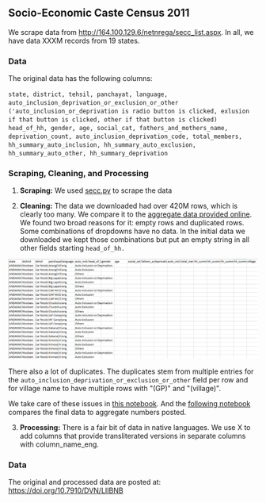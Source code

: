 ## Socio-Economic Caste Census 2011

We scrape data from http://164.100.129.6/netnrega/secc_list.aspx. In all, we have data XXXM records from 19 states.

### Data

The original data has the following columns:

`state, district, tehsil, panchayat, language, auto_inclusion_deprivation_or_exclusion_or_other ('auto_inclusion_or_deprivation is radio button is clicked, exlusion if that button is clicked, other if that button is clicked) head_of_hh, gender, age, social_cat, fathers_and_mothers_name, deprivation_count, auto_inclusion_deprivation_code, total_members, hh_summary_auto_inclusion, hh_summary_auto_exclusion, hh_summary_auto_other, hh_summary_deprivation`

### Scraping, Cleaning, and Processing

1. **Scraping:** We used [secc.py](secc.py) to scrape the data

2. **Cleaning:** The data we downloaded had over 420M rows, which is clearly too many. We compare it to the [aggregate data provided online](scripts/00_compare_secc_website.ipynb).  We found two broad reasons for it: empty rows and duplicated rows. Some combinations of dropdowns have no data. In the initial data we downloaded we kept those combinations but put an empty string in all other fields starting `head_of_hh.`

![](screenshots/missing.png)

There also a lot of duplicates. The duplicates stem from multiple entries for the `auto_inclusion_deprivation_or_exclusion_or_other` field per row and for village name to have multiple rows with "(GP)" and "(village)".

[](screenshots/duplicates.png)

We take care of these issues in [this notebook](scripts/03_clean.ipynb). And the [following notebook](scripts/05_compare_secc_clean.ipynb) compares the final data to aggregate numbers posted.

3. **Processing:** There is a fair bit of data in native languages. We use X to add columns that provide transliterated versions in separate columns with column_name_eng.

### Data

The original and processed data are posted at: https://doi.org/10.7910/DVN/LIIBNB

